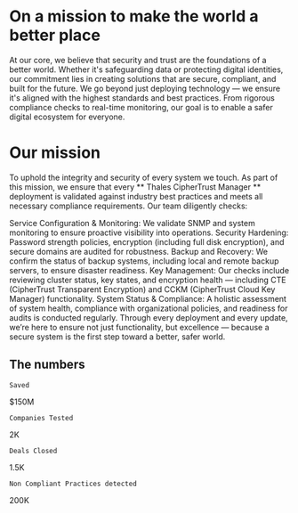 # On a mission to make the world a better place

At our core, we believe that security and trust are the foundations of a better world. Whether it's safeguarding data or protecting digital identities, our commitment lies in creating solutions that are secure, compliant, and built for the future. We go beyond just deploying technology — we ensure it's aligned with the highest standards and best practices. From rigorous compliance checks to real-time monitoring, our goal is to enable a safer digital ecosystem for everyone.

# Our mission

To uphold the integrity and security of every system we touch. As part of this mission, we ensure that every ** Thales CipherTrust Manager ** deployment is validated against industry best practices and meets all necessary compliance requirements. Our team diligently checks:

Service Configuration & Monitoring: We validate SNMP and system monitoring to ensure proactive visibility into operations. Security Hardening: Password strength policies, encryption (including full disk encryption), and secure domains are audited for robustness. Backup and Recovery: We confirm the status of backup systems, including local and remote backup servers, to ensure disaster readiness. Key Management: Our checks include reviewing cluster status, key states, and encryption health — including CTE (CipherTrust Transparent Encryption) and CCKM (CipherTrust Cloud Key Manager) functionality. System Status & Compliance: A holistic assessment of system health, compliance with organizational policies, and readiness for audits is conducted regularly. Through every deployment and every update, we’re here to ensure not just functionality, but excellence — because a secure system is the first step toward a better, safer world.

## The numbers

```
Saved
```

$150M

```
Companies Tested
```

2K

```
Deals Closed
```

1.5K

```
Non Compliant Practices detected
```

200K
